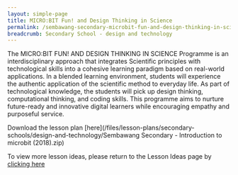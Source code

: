 ```yaml
---
layout: simple-page
title: MICRO:BIT Fun! and Design Thinking in Science
permalink: /sembawang-secondary-microbit-fun-and-design-thinking-in-science/
breadcrumb: Secondary School - design and technology
---
```


The MICRO:BIT FUN! AND DESIGN THINKING IN SCIENCE Programme is an interdisciplinary approach that integrates Scientific principles with technological skills into a cohesive learning paradigm based on real-world applications. In a blended learning environment, students will experience the authentic application of the scientific method to everyday life. As part of technological knowledge, the students will pick up design thinking, computational thinking, and coding skills. This programme aims to nurture future-ready and innovative digital learners while encouraging empathy and purposeful service. 

Download the lesson plan [here](/files/lesson-plans/secondary-schools/design-and-technology/Sembawang Secondary - Introduction to microbit (2018).zip)

To view more lesson ideas, please return to the Lesson Ideas page by [clicking here](/in-schools/digital-maker/lesson-ideas-secondary/)

